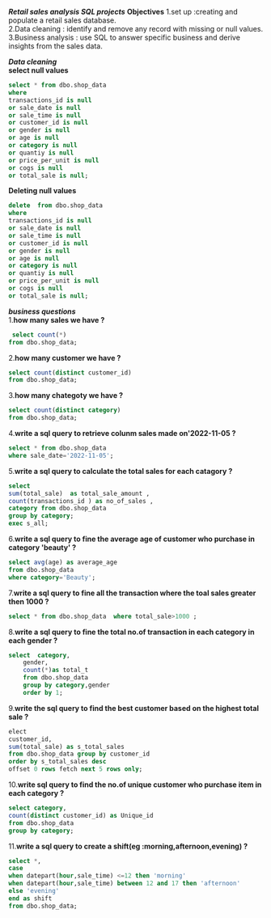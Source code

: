 ***Retail sales analysis SQL projects***
**Objectives**
1.set up :creating and populate a retail sales database.  
2.Data cleaning : identify and remove any record with missing or null values.  
3.Business analysis : use SQL to answer specific business and derive insights from the sales data.  

***Data cleaning***  
**select null values**  
```sql
select * from dbo.shop_data
where
transactions_id is null
or sale_date is null
or sale_time is null
or customer_id is null
or gender is null
or age is null
or category is null
or quantiy is null
or price_per_unit is null
or cogs is null
or total_sale is null;
```  
**Deleting null values**  
```sql
delete  from dbo.shop_data
where
transactions_id is null
or sale_date is null
or sale_time is null
or customer_id is null
or gender is null
or age is null
or category is null
or quantiy is null
or price_per_unit is null
or cogs is null
or total_sale is null;
```

***business questions***  
1.**how many sales we have ?**  
```sql  
 select count(*)
from dbo.shop_data;
```
2.**how many customer we have ?**  
```sql
select count(distinct customer_id)
from dbo.shop_data;
```  
3.**how many chategoty we have ?**  
```sql
select count(distinct category) 
from dbo.shop_data;
```  
4.**write a sql query to retrieve colunm sales made on'2022-11-05 ?**  
```sql
select * from dbo.shop_data
where sale_date='2022-11-05';
```  
5.**write a sql query to calculate the total sales  for each catagory ?**  
```sql
select
sum(total_sale)  as total_sale_amount ,
count(transactions_id ) as no_of_sales ,
category from dbo.shop_data
group by category;
exec s_all;
```  
6.**write a sql query to fine the average age of customer who purchase in category 'beauty' ?**  
```sql
select avg(age) as average_age 
from dbo.shop_data 
where category='Beauty';
```  
7.**write a sql query to fine all the transaction where the toal sales greater then 1000 ?**  
```sql
select * from dbo.shop_data  where total_sale>1000 ; 
```  
8.**write a sql query to fine the total no.of transaction in each category in each gender ?**  
```sql
select  category,
	gender,
	count(*)as total_t
	from dbo.shop_data 
	group by category,gender 
	order by 1;
```  
9.**write the sql query to find the best customer based on the highest total sale ?**  
```sql
elect 
customer_id,
sum(total_sale) as s_total_sales
from dbo.shop_data group by customer_id 
order by s_total_sales desc
offset 0 rows fetch next 5 rows only;
```  
10.**write sql query to find the no.of unique customer who purchase item in each category ?**  
```sql
select category,
count(distinct customer_id) as Unique_id
from dbo.shop_data
group by category;
```  
11.**write a sql query to create a shift(eg :morning,afternoon,evening) ?**  
```sql
select *,
case
when datepart(hour,sale_time) <=12 then 'morning'
when datepart(hour,sale_time) between 12 and 17 then 'afternoon'
else 'evening'
end as shift
from dbo.shop_data;
```  





